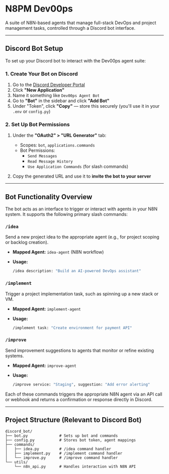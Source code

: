 # N8PM Dev00ps

A suite of N8N-based agents that manage full-stack DevOps and project management tasks, controlled through a Discord bot interface.

---

## Discord Bot Setup

To set up your Discord bot to interact with the Dev00ps agent suite:

### 1. Create Your Bot on Discord

1. Go to the [Discord Developer Portal](https://discord.com/developers/applications)
2. Click **"New Application"**
3. Name it something like `Dev00ps Agent Bot`
4. Go to **"Bot"** in the sidebar and click **"Add Bot"**
5. Under "Token", click **"Copy"** — store this securely (you'll use it in your `.env` or `config.py`)

### 2. Set Up Bot Permissions

1. Under the **"OAuth2" > "URL Generator"** tab:
   - Scopes: `bot`, `applications.commands`
   - Bot Permissions:
     - `Send Messages`
     - `Read Message History`
     - `Use Application Commands` (for slash commands)

2. Copy the generated URL and use it to **invite the bot to your server**

---

## Bot Functionality Overview

The bot acts as an interface to trigger or interact with agents in your N8N system. It supports the following primary slash commands:

### `/idea`

Send a new project idea to the appropriate agent (e.g., for project scoping or backlog creation).

- **Mapped Agent:** `idea-agent` (N8N workflow)
- **Usage:**

    ```bash
    /idea description: "Build an AI-powered DevOps assistant"
    ```

### `/implement`

Trigger a project implementation task, such as spinning up a new stack or VM.

- **Mapped Agent:** `implement-agent`
- **Usage:**

    ```bash
    /implement task: "Create environment for payment API"
    ```

### `/improve`

Send improvement suggestions to agents that monitor or refine existing systems.

- **Mapped Agent:** `improve-agent`
- **Usage:**

    ```bash
    /improve service: "Staging", suggestion: "Add error alerting"
    ```

Each of these commands triggers the appropriate N8N agent via an API call or webhook and returns a confirmation or response directly in Discord.

---

## Project Structure (Relevant to Discord Bot)

```
discord_bot/
├── bot.py              # Sets up bot and commands
├── config.py           # Stores bot token, agent mappings
├── commands/
│   ├── idea.py         # /idea command handler
│   ├── implement.py    # /implement command handler
│   └── improve.py      # /improve command handler
└── utils/
    └── n8n_api.py      # Handles interaction with N8N API
```


